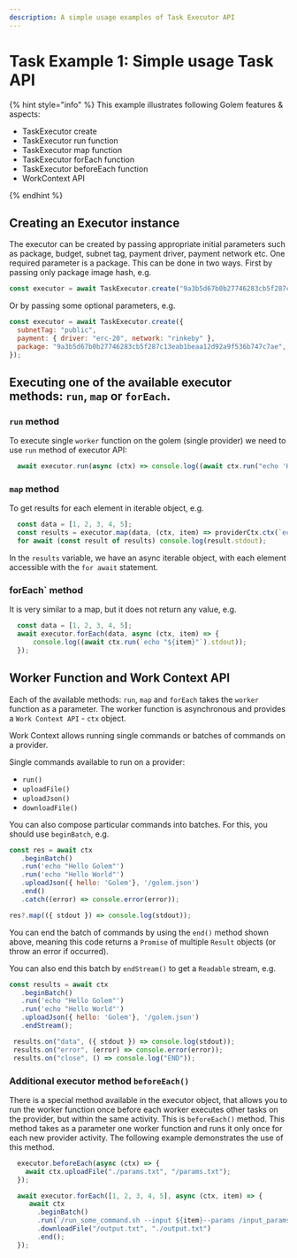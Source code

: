 ```yaml
---
description: A simple usage examples of Task Executor API 
---
```


# Task Example 1: Simple usage Task API

{% hint style="info" %}
This example illustrates following Golem features & aspects:

* TaskExecutor create
* TaskExecutor run function
* TaskExecutor map function
* TaskExecutor forEach function
* TaskExecutor beforeEach function
* WorkContext API

{% endhint %}

## Creating an Executor instance

The executor can be created by passing appropriate initial parameters such as package, budget, subnet tag, payment driver, payment network etc.
One required parameter is a package. This can be done in two ways. First by passing only package image hash, e.g.
```js
const executor = await TaskExecutor.create("9a3b5d67b0b27746283cb5f287c13eab1beaa12d92a9f536b747c7ae"); 
```
Or by passing some optional parameters, e.g.
```js
const executor = await TaskExecutor.create({
  subnetTag: "public",
  payment: { driver: "erc-20", network: "rinkeby" },
  package: "9a3b5d67b0b27746283cb5f287c13eab1beaa12d92a9f536b747c7ae",
});
```

## Executing one of the available executor methods: `run`, `map` or `forEach`.

### `run` method

To execute single `worker` function on the golem (single provider) we need to use `run` method of executor API:

```js
  await executor.run(async (ctx) => console.log((await ctx.run("echo 'Hello World'")).stdout));
```

### `map` method

To get results for each element in iterable object, e.g.

```js
  const data = [1, 2, 3, 4, 5];
  const results = executor.map(data, (ctx, item) => providerCtx.ctx(`echo "${item}"`));
  for await (const result of results) console.log(result.stdout);
```

In the `results` variable, we have an async iterable object, with each element accessible with the `for await` statement.

### forEach` method

It is very similar to a map, but it does not return any value, e.g.

```js
  const data = [1, 2, 3, 4, 5];
  await executor.forEach(data, async (ctx, item) => {
      console.log((await ctx.run(`echo "${item}"`).stdout));
  });
```


## Worker Function and Work Context API

Each of the available methods: `run`, `map` and `forEach` takes the `worker` function as a parameter. The worker function is asynchronous and provides a `Work Context API` - `ctx` object.

Work Context allows running single commands or batches of commands on a provider.

Single commands available to run on a provider:

- `run()`
- `uploadFile()`
- `uploadJson()`
- `downloadFile()`

You can also compose particular commands into batches. For this, you should use `beginBatch`, e.g.

```js
const res = await ctx
   .beginBatch()
   .run('echo "Hello Golem"')
   .run('echo "Hello World"')
   .uploadJson({ hello: 'Golem'}, '/golem.json')
   .end()
   .catch((error) => console.error(error));

res?.map(({ stdout }) => console.log(stdout));
```
You can end the batch of commands by using the `end()` method shown above, meaning this code returns a `Promise` of multiple `Result` objects (or throw an error if occurred).

You can also end this batch by `endStream()` to get a `Readable` stream, e.g.

```js
const results = await ctx
   .beginBatch()
   .run('echo "Hello Golem"')
   .run('echo "Hello World"')
   .uploadJson({ hello: 'Golem'}, '/golem.json')
   .endStream();

 results.on("data", ({ stdout }) => console.log(stdout));
 results.on("error", (error) => console.error(error));
 results.on("close", () => console.log("END"));
```

### Additional executor method `beforeEach()`

There is a special method available in the executor object, that allows you to run the worker function once before each worker executes other tasks on the provider, but within the same activity. This is `beforeEach()` method.
This method takes as a parameter one worker function and runs it only once for each new provider activity. The following example demonstrates the use of this method.

```js
  executor.beforeEach(async (ctx) => {
    await ctx.uploadFile("./params.txt", "/params.txt");
  });

  await executor.forEach([1, 2, 3, 4, 5], async (ctx, item) => {
     await ctx
       .beginBatch()
       .run(`/run_some_command.sh --input ${item}--params /input_params.txt --output /output.txt`)
       .downloadFile("/output.txt", "./output.txt")
       .end();
  });
```
